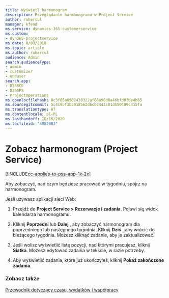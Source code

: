 ```yaml
---
title: Wyświetl harmonogram
description: Przeglądanie harmonogramu w Project Service
author: ruhercul
manager: kfend
ms.service: dynamics-365-customerservice
ms.custom:
- dyn365-projectservice
ms.date: 8/03/2018
ms.topic: article
ms.author: ruhercul
audience: Admin
search.audienceType:
- admin
- customizer
- enduser
search.app:
- D365CE
- D365PS
- ProjectOperations
ms.openlocfilehash: 8c3f85a8502439322af68a90d8a46bfd0fbe4b65
ms.sourcegitcommit: 5c4c9bf3ba018562d6cb3443c01d550489c415fa
ms.translationtype: HT
ms.contentlocale: pl-PL
ms.lasthandoff: 10/16/2020
ms.locfileid: "4082083"
---
```

# <a name="view-your-schedule-project-service"></a>Zobacz harmonogram (Project Service)

[!INCLUDE[cc-applies-to-psa-app-1x-2x](../includes/cc-applies-to-psa-app-1x-2x.md)]

Aby zobaczyć, nad czym będziesz pracować w tygodniu, spójrz na harmonogram.  
  
 Jeśli używasz aplikacji sieci Web:  
  
1.  Przejdź do **Project Service > Rezerwacje i zadania**. Pojawi się widok kalendarza harmonogramu.  
  
2.  Kliknij **Poprzedni** lub **Dalej** , aby zobaczyć harmonogram dla poprzedniego lub następnego tygodnia. Kliknij **Dziś** , aby wrócić do bieżącego tygodnia. Możesz kliknąć zadanie, aby je zaktualizować.  
  
3.  Jeśli wolisz wyświetlić listę pozycji, nad którymi pracujesz, kliknij **Siatka**. Możesz edytować zadania w tekście, w razie potrzeby.  
  
4.  Aby wyświetlić zadania, które już ukończyłeś, kliknij **Pokaż zakończone zadania**.  
  
### <a name="see-also"></a>Zobacz także  
 [Przewodnik dotyczący czasu, wydatków i współpracy](../psa/time-expense-collaboration-guide.md)
